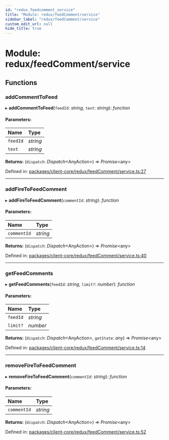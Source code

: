 ```yaml
---
id: "redux_feedcomment_service"
title: "Module: redux/feedComment/service"
sidebar_label: "redux/feedComment/service"
custom_edit_url: null
hide_title: true
---
```


# Module: redux/feedComment/service

## Functions

### addCommentToFeed

▸ **addCommentToFeed**(`feedId`: *string*, `text`: *string*): *function*

#### Parameters:

Name | Type |
:------ | :------ |
`feedId` | *string* |
`text` | *string* |

**Returns:** (`dispatch`: *Dispatch*<AnyAction\>) => *Promise*<any\>

Defined in: [packages/client-core/redux/feedComment/service.ts:27](https://github.com/xr3ngine/xr3ngine/blob/66a84a950/packages/client-core/redux/feedComment/service.ts#L27)

___

### addFireToFeedComment

▸ **addFireToFeedComment**(`commentId`: *string*): *function*

#### Parameters:

Name | Type |
:------ | :------ |
`commentId` | *string* |

**Returns:** (`dispatch`: *Dispatch*<AnyAction\>) => *Promise*<any\>

Defined in: [packages/client-core/redux/feedComment/service.ts:40](https://github.com/xr3ngine/xr3ngine/blob/66a84a950/packages/client-core/redux/feedComment/service.ts#L40)

___

### getFeedComments

▸ **getFeedComments**(`feedId`: *string*, `limit?`: *number*): *function*

#### Parameters:

Name | Type |
:------ | :------ |
`feedId` | *string* |
`limit?` | *number* |

**Returns:** (`dispatch`: *Dispatch*<AnyAction\>, `getState`: *any*) => *Promise*<any\>

Defined in: [packages/client-core/redux/feedComment/service.ts:14](https://github.com/xr3ngine/xr3ngine/blob/66a84a950/packages/client-core/redux/feedComment/service.ts#L14)

___

### removeFireToFeedComment

▸ **removeFireToFeedComment**(`commentId`: *string*): *function*

#### Parameters:

Name | Type |
:------ | :------ |
`commentId` | *string* |

**Returns:** (`dispatch`: *Dispatch*<AnyAction\>) => *Promise*<any\>

Defined in: [packages/client-core/redux/feedComment/service.ts:52](https://github.com/xr3ngine/xr3ngine/blob/66a84a950/packages/client-core/redux/feedComment/service.ts#L52)
